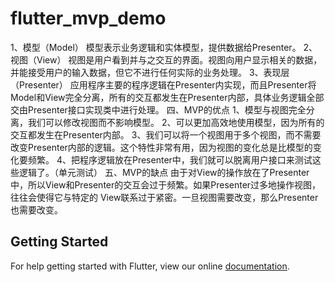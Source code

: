 # flutter_mvp_demo



1、模型（Model）
模型表示业务逻辑和实体模型，提供数据给Presenter。
2、视图（View）
视图是用户看到并与之交互的界面。视图向用户显示相关的数据，并能接受用户的输入数据，但它不进行任何实际的业务处理。
3、表现层（Presenter）
应用程序主要的程序逻辑在Presenter内实现，而且Presenter将Model和View完全分离，所有的交互都发生在Presenter内部，具体业务逻辑全部交由Presenter接口实现类中进行处理。
四、MVP的优点
1、模型与视图完全分离，我们可以修改视图而不影响模型。
2、可以更加高效地使用模型，因为所有的交互都发生在Presenter内部。
3、我们可以将一个视图用于多个视图，而不需要改变Presenter内部的逻辑。这个特性非常有用，因为视图的变化总是比模型的变化要频繁。
4、把程序逻辑放在Presenter中，我们就可以脱离用户接口来测试这些逻辑了。（单元测试）
五、MVP的缺点
由于对View的操作放在了Presenter中，所以View和Presenter的交互会过于频繁。如果Presenter过多地操作视图，往往会使得它与特定的 View联系过于紧密。一旦视图需要改变，那么Presenter也需要改变。

## Getting Started

For help getting started with Flutter, view our online
[documentation](https://flutter.io/).
